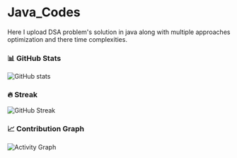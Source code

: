 # Java_Codes
Here I upload DSA problem's solution in java along with multiple approaches optimization and there time complexities.

### 📊 GitHub Stats
![GitHub stats](https://github-readme-stats.vercel.app/api?username=Gscoder27&show_icons=true&theme=tokyonight)

### 🔥 Streak
![GitHub Streak](https://github-readme-streak-stats.herokuapp.com/?user=Gscoder27&theme=tokyonight)

### 📈 Contribution Graph
![Activity Graph](https://github-readme-activity-graph.vercel.app/graph?username=Gscoder27&theme=tokyo-night)
